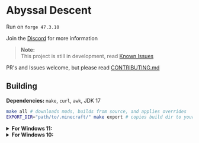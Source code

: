 # Abyssal Descent
Run on `forge 47.3.10`

Join the [Discord](https://discord.gg/S43xbbHAe2) for more information  

> **Note:**  
> This project is still in development, read [Known Issues](KNOWN_ISSUES.md)

PR's and Issues welcome, but please read [CONTRIBUTING.md](CONTRIBUTING.md)

## Building
**Dependencies:** `make`, `curl`, `awk`, JDK 17
```bash
make all # downloads mods, builds from source, and applies overrides
EXPORT_DIR="path/to/.minecraft/" make export # copies build dir to your instance
```

<details>
<summary><b>For Windows 11:</b></summary>

1. Install [WSL](https://docs.microsoft.com/en-us/windows/wsl/install)  
   **TLDR:** Open PowerShell as admin and run `wsl --install`. This will likely require a reboot.
2. Open WSL by running `wsl` in the shell, then install `make`, `curl`, `git, and `openjdk-17-jdk`
    ```bash
    sudo apt update && sudo apt upgrade && sudo apt install make curl git openjdk-17-jdk`
    ```
3. Clone the repo and `cd` into it
    ```bash
    git clone https://github.com/Eclipse-Ilx/Abyssal-Descent
    cd Abyssal-Descent
    ```
4. Follow the build instructions above.  
   Windows uses `\` for paths and `C:\` for the mountpoint, so you'll need to adjust the paths.  
   `C:\Users\user\Documents\` becomes `/mnt/c/Users/user/Documents/`

</details>

<details>
<summary><b>For Windows 10:</b></summary>

1. Install Cygwin (https://cygwin.com/)

2. Select "Install from Internet," choose where to install it at, choose where you want the "Local Package Directory" to be, select "Use System Proxy Settings" and then choose a download site (I don't think it matters which one you choose.)

3. Make this new menu wide enough for everything to fit. Next to the word "View" in the dropdown menu, change "Pending" to "Full." Search "git" (without the quotation marks) and in the dropdown menu for it change "Skip" to the latest version. After that, do the same thing but instead of "git" you'll want "make" "gawk" and (without the period) "curl." After that hit next, next, finish and you're done with this part. Be sure to make a shortcut when it asks you to, unless you're already familiar with Cygwin.

4. Go here (https://www.oracle.com/java/technologies/downloads/), select JDK 17 then select Windows, download the MSI Installer and run through the wizard. Don't worry about "Next Steps."

5. Run the Cygwin64 Terminal shortcut. Run the following commands (you can copy paste with right click but not with ctrl+v):
`git clone https://github.com/Eclipse-Ilx/Abyssal-Descent`
`cd Abyssal-Descent`
`make all`

6. Go to the file you installed Cygwin to, then go into `\home\[YOUR USERNAME]\Abyssal Descent`. The build file is the modpack. You can drag the contents of that folder into the profile folder in a mod manager of your choice, then you're done!

</details>
